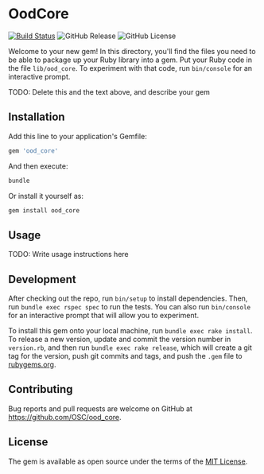 # OodCore

[![Build Status](https://travis-ci.org/OSC/ood_core.svg?branch=master)](https://travis-ci.org/OSC/ood_core)
![GitHub Release](https://img.shields.io/github/release/osc/ood_core.svg)
![GitHub License](https://img.shields.io/github/license/osc/ood_core.svg)

Welcome to your new gem! In this directory, you'll find the files you need to
be able to package up your Ruby library into a gem. Put your Ruby code in the
file `lib/ood_core`. To experiment with that code, run `bin/console` for an
interactive prompt.

TODO: Delete this and the text above, and describe your gem

## Installation

Add this line to your application's Gemfile:

```ruby
gem 'ood_core'
```

And then execute:

```sh
bundle
```

Or install it yourself as:

```sh
gem install ood_core
```

## Usage

TODO: Write usage instructions here

## Development

After checking out the repo, run `bin/setup` to install dependencies. Then, run
`bundle exec rspec spec` to run the tests. You can also run `bin/console` for
an interactive prompt that will allow you to experiment.

To install this gem onto your local machine, run `bundle exec rake install`. To
release a new version, update and commit the version number in `version.rb`,
and then run `bundle exec rake release`, which will create a git tag for the
version, push git commits and tags, and push the `.gem` file to
[rubygems.org](https://rubygems.org).

## Contributing

Bug reports and pull requests are welcome on GitHub at
https://github.com/OSC/ood_core.


## License

The gem is available as open source under the terms of the [MIT
License](http://opensource.org/licenses/MIT).

